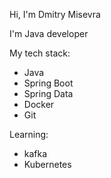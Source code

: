 Hi, I'm Dmitry Misevra

I'm Java developer

My tech stack: 
- Java
- Spring Boot
- Spring Data
- Docker
- Git


Learning:
- kafka
- Kubernetes
  

